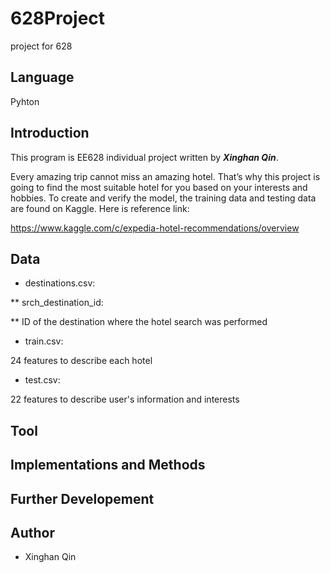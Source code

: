 # 628Project
project for 628

## Language

Pyhton

## Introduction

This program is EE628 individual project written by _**Xinghan Qin**_.

Every amazing trip cannot miss an amazing hotel. That’s why this project is going to find the most suitable hotel for you based on your interests and hobbies. To create and verify the model, the training data and testing data are found on Kaggle. Here is reference link:

https://www.kaggle.com/c/expedia-hotel-recommendations/overview

##

## Data

* destinations.csv:

** srch_destination_id: 

** ID of the destination where the hotel search was performed

* train.csv:

24 features to describe each hotel

* test.csv:

22 features to describe user's information and interests


## Tool

##

## Implementations and Methods

##

## Further Developement

## Author

* Xinghan Qin

##
